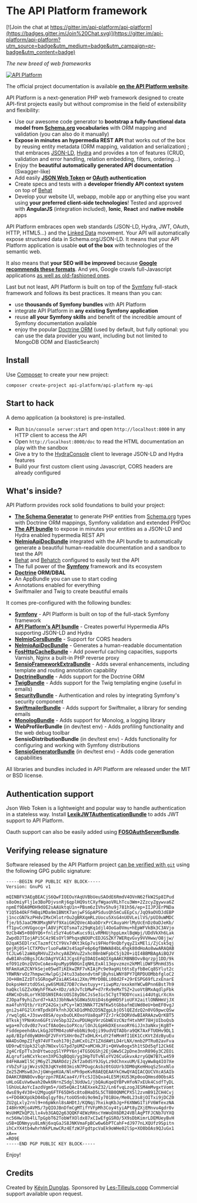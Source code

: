 The API Platform framework
==========================

[![Join the chat at https://gitter.im/api-platform/api-platform](https://badges.gitter.im/Join%20Chat.svg)](https://gitter.im/api-platform/api-platform?utm_source=badge&utm_medium=badge&utm_campaign=pr-badge&utm_content=badge)

*The new breed of web frameworks*

[![API Platform](https://api-platform.com/images/api-platform-logo.27a08537.png)](https://api-platform.com)

The official project documentation is available **[on the API Platform website][31]**.

API Platform is a next-generation PHP web framework designed to create
API-first projects easily but without compromise in the field of extensibility and
flexibility:

* Use our awesome code generator to **bootstrap a fully-functional data model from
  [Schema.org][8] vocabularies** with ORM mapping and validation (you can also do
  it manually)
* **Expose in minutes an hypermedia REST API** that works out of the box by reusing
  entity metadata (ORM mapping, validation and serialization) ; that embraces [JSON-LD][1],
  [Hydra][2] and provides a ton of features (CRUD, validation and error handling,
  relation embedding, filters, ordering...)
* Enjoy the **beautiful automatically generated API documentation** (Swagger-like)
* Add easily **[JSON Web Token][25] or [OAuth][26] authentication**
* Create specs and tests with a **developer friendly API context system** on top
  of [Behat][10]
* Develop your website UI, webapp, mobile app or anything else you want using
  **your preferred client-side technologies**! Tested and approved with **AngularJS**
  (integration included), **Ionic**, **React** and **native mobile** apps

API Platform embraces open web standards (JSON-LD, Hydra, JWT, OAuth,
HTTP, HTML5...) and the [Linked Data][27] movement. Your API will automatically
expose structured data in Schema.org/JSON-LD. It means that your API Platform application
is usable **out of the box** with technologies of the semantic
web.

It also means that **your SEO will be improved** because **[Google recommends these
formats][28]**.
And yes, Google crawls full-Javascript applications [as well as old-fashioned ones][29].

Last but not least, API Platform is built on top of the [Symfony][5]
full-stack framework and follows its best practices. It means than you can:

* use **thousands of Symfony bundles** with API Platform
* integrate API Platform in **any existing Symfony application**
* reuse **all your Symfony skills** and benefit of the incredible
  amount of Symfony documentation available
* enjoy the popular [Doctrine ORM][6] (used by default, but fully optional: you can
  use the data provider you want, including but not limited to MongoDB ODM and ElasticSearch)

Install
-------

Use [Composer][3] to create your new project:

    composer create-project api-platform/api-platform my-api

Start to hack
-------------

A demo application (a bookstore) is pre-installed.

* Run `bin/console server:start` and open `http://localhost:8000` in any
  HTTP client to access the API
* Open `http://localhost:8000/doc` to read the HTML documentation an play
  with the sandbox
* Give a try to the [HydraConsole][4] client to leverage JSON-LD and Hydra
  features
* Build your first custom client using Javascript, CORS headers are already
  configured

What's inside?
--------------

API Platform provides rock solid foundations to build your project:

* [**The Schema Generator**][7] to generate PHP entities from [Schema.org][8] types with
Doctrine ORM mappings, Symfony validation and extended PHPDoc
* [**The API bundle**][9] to expose in minutes your entities as a JSON-LD and
 Hydra enabled hypermedia REST API
* [**NelmioApiDocBundle**][24] integrated with the API bundle to
automatically generate a beautiful human-readable documentation and a
sandbox to test the API
* [Behat][10] and [Behatch][11] configured to easily test the API
* The full power of the [**Symfony**][5] framework and its ecosystem
* **[Doctrine][6] ORM/DBAL**
* An AppBundle you can use to start coding
* Annotations enabled for everything
* Swiftmailer and Twig to create beautiful emails

It comes pre-configured with the following bundles:

  * [**Symfony**][5] - API Platform is built on top of the full-stack
    Symfony framework
  * [**API Platform's API bundle**][9] - Creates powerful Hypermedia APIs supporting JSON-LD
    and Hydra
  * [**NelmioCorsBundle**][12] - Support for CORS headers
  * [**NelmioApiDocBundle**][24] - Generates a human-readable documentation
  * [**FosHttpCacheBundle**][13] - Add powerful caching capacities, supports Varnish,
    Nginx a built-in PHP reverse proxy
  * [**SensioFrameworkExtraBundle**][14] - Adds several enhancements, including
    template and routing annotation capability
  * [**DoctrineBundle**][15] - Adds support for the Doctrine ORM
  * [**TwigBundle**][16] - Adds support for the Twig templating engine (useful
    in emails)
  * [**SecurityBundle**][17] - Authentication and roles by integrating Symfony's
    security component
  * [**SwiftmailerBundle**][18] - Adds support for Swiftmailer, a library for sending
    emails
  * [**MonologBundle**][19] - Adds support for Monolog, a logging library
  * **WebProfilerBundle** (in dev/test env) - Adds profiling functionality and
    the web debug toolbar
  * **SensioDistributionBundle** (in dev/test env) - Adds functionality for configuring
    and working with Symfony distributions
  * [**SensioGeneratorBundle**][20] (in dev/test env) - Adds code generation capabilities

All libraries and bundles included in API Platform are released under
the MIT or BSD license.

Authentication support
----------------------

Json Web Token is a lightweight and popular way to handle authentication in a
stateless way. Install [**LexikJWTAuthenticationBundle**][21] to adds JWT support
to API Platform.

Oauth support can also be easily added using [**FOSOAuthServerBundle**][22].

Verifying release signature
---------------------------

Software released by the API Platform project [can be verified with `git`](https://git-scm.com/book/tr/v2/Git-Tools-Signing-Your-Work#Verifying-Tags)
using the following GPG public signature:

```
-----BEGIN PGP PUBLIC KEY BLOCK-----
Version: GnuPG v1

mQINBFV3AEgBEACjS6QwFIOEOuYAqUVBbUeuSAOdE6RmdV4OVnN62fkW2Sp8IPud
s8oOmiyFlj1e3BoPDjvsnRj6qplHQ9stCXyfWgaoVRLhTcu3Wm+2ZzcyZgywva6Z
npmEf9DA0MOH9dOE2sAAUktqU1n+PBsm6zIVhv5hu9j781h56/ep+IIJPJErPNDa
Y1Q5b4OkFfHBqiMDa9m1BNtK7anjwFSGpAPSdusQh5mCuEEpCs/JqQ9aOVDJdEBP
j1nccGN7kzPHdvIMxCHlotrOu2gBRXqmRLzUocu5XsG4nUOVLeilVS/pUI0uWMDC
fje/b5JaaCMK8MxgNFVf9XaiGH2QVecAbabDrxPrCAuyaHrlMyUcEnDz0aDJeKb/
fT1pvCcHVGgocg+lA8VjPCQTsmaTz29qKq1djl4OoGa0Vmu+hEpWFVkBk3C3AVjo
9zCb4W5+080YQ6+fnlz5zY4u6twKucs9iLvRMHUjhppLmxlBqWpj/UDdVkXh6Lak
ZwpdDJTIojAPi5C4z9EsOYl9PhqxqNOUPcEDJGSZKf7WERqvGvy9VVHww/O8jjw/
D2qaK5EDlrxCTazmfCtCY9Vx7dKt3kGp7vi9FHof9nQbfyqyZ1xMEli/ZjCsk5qj
gejRj0S+lCTXPOvrluoFwAWJs4SapFe6p6gfBWWA84bL4hgk80dHoAo8wwARAQAB
tCJLw6l2aW4gRHVuZ2xhcyA8ZHVuZ2xhc0BnbWFpbC5jb20+iQI4BBMBAgAiBQJV
dwBIAhsDBgsJCAcDAgYVCAIJCgsEFgIDAQIeAQIXgAAKCRBNBOvvBqrzpj1DD/9k
efO91zOnzQVOxCoAex4puMyp9N0GnIqNHLExAl13epvzmzn2kMMliDWFSMnHd35s
NFAmXaKZCNYkSeje05wdTiKEkwZRF7vKIAjPc9e9agHit6tsEyfbBeCq8SYlut2c
YRWRNrvOz7hmpwcHwlpGj24tu33abondvtmFjByhsLWNY8PY7QRPDUOMbbfgloC2
JO+H8mIZzDTsSGRogwP2aiAKS4ai2Xm/PMrD0BLi08d2F+29rESPG69fLzxEnarE
DokpsHmYztdOSxLyw6SMU8Z7DB7cVwstuyy+riiwpMz/oxxkmYWCwBPnn6Bst7h9
haQkclGZZvXWyhFfKwX+XDz/a9JvTcbMwP+d7rRx9eMxTSZ+2uoVtBMxAqdlpFbk
4RWCnDs8LorYH3DSN9IR4cUOSI8yDbCJsSe3ic5C7gtT9DDYcuxii44UtgLrXcXn
ZJOpaf9yhiZurd7+kA3J3bhNwk5G8Wa5UUiD4s6gHHD5FioUFX2aitlONNHmVjJX
ma4fuhYQtb/rVzP242GxjxPCy+lW33NNk7T2NfKw5tGbbafmEUWd0eU+bmEF0vgJ
gni2s4FG2lXrHTpdkOFkfnhJQCkD1dMhD2D5NZgpLbjO5lQEZdzQ2n0VG9pwcQSw
/rwqlg6L+J3swvd8SA/oyxbuOLKOxoYUa8qaP7ZrJrkCDQRVdwBIARAAzwQrKBT5
8TkskjYPNnKnn6GFtiVe5bp32ZxuPDUHgV9rzGbWEVzCNzfHtxhMf78HjUIboQsb
wga+m7cdvd0z7vxCf8AoQeu1oPXco/lOnJLGpHkDXEsnxoRY6iJJn3aNkvjKgBT+
FsddepeehdAvLkGgJOTM04zoNFebbNi9oQji99udVQTADbra9QK7AxFTUOHv9DL1
ap8/BIpfd0yWUHnQF2VFnYSXHr0oZTxDHLK+LdY2fmMnHfI1EK1CcKVtZdzByuEu
WA4DsOmpZIfq974VFTxoh170jZuHCxOiZY1ZXdAWtLD4rLNX/mnb2PTRu02avFva
UD9rwEtUpk32lqh7NOxvlG7pd7pUMZ+oMCHkJFi+QHVw0ogx5h1tSDd5qf12Ck6E
2g4CrEpTTs3nDYtwozgSlYPPY6nj4TGSOGShj2EjGWw5C2pDne3nnR896y3C2EOi
ALqrufieNCxYkcen3XPG3qBQqU/yg3HpTUTvNloYV26CuGkvxAzryGQW7B7Lw459
84FHAaWIl5CjM6yZl2NAROdzjZkf2a0dSY9JGyLz9dChnxuUM/EJqyWw8q4IO7Xe
rVbZsFipjWvzs9Z0JqKYe803misN7POugcAsbz0tGUUrb3DM0qKeHHoqSz5nxNlo
Ze25ZHMsw8JnJjGWngeKUA/NlnPh9peKvR8AEQEAAYkCHwQYAQIACQUCVXcASAIb
DAAKCRBNBOvvBqrzpn7REACaa4Y/FtcSJIbQxa4LE5MjKU53Kp0ooQHmsd0ObsAS
uHLoGEuVw6wah20wk6NrnZSdgl3UdUw1/jbQAuKqeQYBPvHfoN7xEUk4CsdfTyDL
lGhUoLAoYcIazdVgm5+/Ud5eQAcItAEXxekZ32/Ln6fvqLzogJESM4mMvgxtVomt
dwsE9y4V30+U2Mguq6FTF65DH5c8toBHaD5L5CT8B0QNMCPX5l2zvmB91ZCH4Cvj
s+FDO4KXpUkD04bqlgyf0s/toUO5n0i9o9mIy701BUe/Me0L23s8jOITxi9jDCZ0
ZU2gLxly2rnl9+n6pWknl8sAHDtJ/KQNqi7hxikqKbJg+F6XNWG1TiFV6WfexzNA
I48HrKMjoAVMS/7pQIOJBnDfmCgMTifYVFpMh3Coy4tyiAPt8yZXjEMnvu4gdr0v
WsUHMZkQP2Llx4vb3GAQ2g63QQKF4EWzRHscYmWoOX6DR24VBlAqPTFJCNb7UYXQ
nc56HwlOb4lLTpGpbT62TobWfXOldx87xCIwEfgGSRO/5X9sDbKimrLDEMUeyBvH
u5B+QDNmyyu8LmNj6xqGaJS8JNKVmaFpBCw6w6bPTCahF+dJ977nLXQUfz9Spitn
ihCxYX4tb4whrhNkPLmwCRz4EfzWJFgdtpcVaEk9oWHe02lSp+XO8bOAs9QJuGx1
xA==
=RO9E
-----END PGP PUBLIC KEY BLOCK-----
```

Enjoy!

Credits
-------

Created by [Kévin Dunglas][23]. Sponsored by [Les-Tilleuls.coop][30]
Commercial support available upon request.

[1]:  http://json-ld.org
[2]:  http://hydra-cg.com
[3]:  https://getcomposer.org
[4]:  http://www.hydra-cg.com/
[5]:  https://symfony.com
[6]:  http://www.doctrine-project.org
[7]:  https://api-platform.com/doc/1.0/schema-generator/
[8]:  http://schema.org
[9]:  https://api-platform.com/doc/1.0/api-bundle/
[10]: https://behat.readthedocs.org
[11]: https://github.com/Behatch/contexts
[12]: https://github.com/nelmio/NelmioCorsBundle
[13]: https://foshttpcachebundle.readthedocs.org
[14]: https://symfony.com/doc/current/bundles/SensioFrameworkExtraBundle/index.html
[15]: https://symfony.com/doc/current/book/doctrine.html
[16]: https://symfony.com/doc/current/book/templating.html
[17]: https://symfony.com/doc/current/book/security.html
[18]: https://symfony.com/doc/current/cookbook/email.html
[19]: https://symfony.com/doc/current/cookbook/logging/monolog.html
[20]: https://symfony.com/doc/current/bundles/SensioGeneratorBundle/index.html
[21]: https://github.com/lexik/LexikJWTAuthenticationBundle
[22]: https://github.com/FriendsOfSymfony/FOSOAuthServerBundle
[23]: https://dunglas.fr
[24]: https://github.com/nelmio/NelmioApiDocBundle
[25]: http://jwt.io/
[26]: http://oauth.net/
[27]: https://en.wikipedia.org/wiki/Linked_data
[28]: https://developers.google.com/structured-data/
[29]: http://searchengineland.com/tested-googlebot-crawls-javascript-heres-learned-220157
[30]: https://les-tilleuls.coop
[31]: https://api-platform.com
